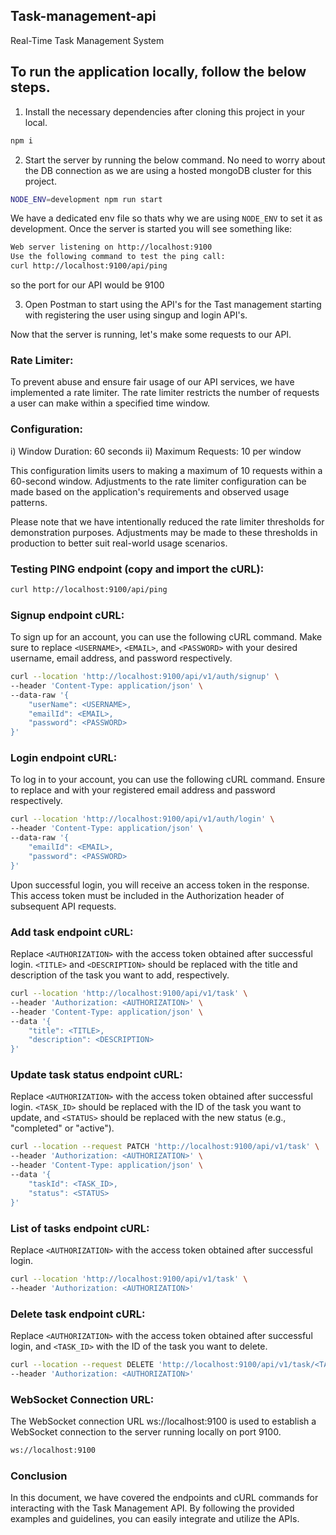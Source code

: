 ## Task-management-api
Real-Time Task Management System

## To run the application locally, follow the below steps.

1. Install the necessary dependencies after cloning this project in your local.

```bash
npm i
```

2. Start the server by running the below command. No need to worry about the DB connection as we are using a hosted mongoDB cluster for this project. 

```bash
NODE_ENV=development npm run start
```

We have a dedicated env file so thats why we are using `NODE_ENV` to set it as development.
Once the server is started you will see something like:
```bash
Web server listening on http://localhost:9100
Use the following command to test the ping call:
curl http://localhost:9100/api/ping
```
so the port for our API would be 9100

3. Open Postman to start using the API's for the Tast management starting with registering the user using singup and login API's.

Now that the server is running, let's make some requests to our API.

### Rate Limiter:
To prevent abuse and ensure fair usage of our API services, we have implemented a rate limiter. The rate limiter restricts the number of requests a user can make within a specified time window.
### Configuration:
i) Window Duration: 60 seconds
ii) Maximum Requests: 10 per window

This configuration limits users to making a maximum of 10 requests within a 60-second window. Adjustments to the rate limiter configuration can be made based on the application's requirements and observed usage patterns.

Please note that we have intentionally reduced the rate limiter thresholds for demonstration purposes. Adjustments may be made to these thresholds in production to better suit real-world usage scenarios.


### Testing PING endpoint (copy and import the cURL):
```bash
curl http://localhost:9100/api/ping
```

### Signup endpoint cURL:
To sign up for an account, you can use the following cURL command. Make sure to replace `<USERNAME>`, `<EMAIL>`, and `<PASSWORD>` with your desired username, email address, and password respectively.
```bash
curl --location 'http://localhost:9100/api/v1/auth/signup' \
--header 'Content-Type: application/json' \
--data-raw '{
    "userName": <USERNAME>,
    "emailId": <EMAIL>,
    "password": <PASSWORD>
}'
```

### Login endpoint cURL:
To log in to your account, you can use the following cURL command. Ensure to replace <EMAIL> and <PASSWORD> with your registered email address and password respectively.
```bash
curl --location 'http://localhost:9100/api/v1/auth/login' \
--header 'Content-Type: application/json' \
--data-raw '{
    "emailId": <EMAIL>,
    "password": <PASSWORD>
}'
```

Upon successful login, you will receive an access token in the response. This access token must be included in the Authorization header of subsequent API requests.

### Add task endpoint cURL:
Replace `<AUTHORIZATION>` with the access token obtained after successful login. `<TITLE>` and `<DESCRIPTION>` should be replaced with the title and description of the task you want to add, respectively.
```bash
curl --location 'http://localhost:9100/api/v1/task' \
--header 'Authorization: <AUTHORIZATION>' \
--header 'Content-Type: application/json' \
--data '{
    "title": <TITLE>,
    "description": <DESCRIPTION>
}'
```

### Update task status endpoint cURL:
Replace `<AUTHORIZATION>` with the access token obtained after successful login. `<TASK_ID>` should be replaced with the ID of the task you want to update, and `<STATUS>` should be replaced with the new status (e.g., "completed" or "active").
```bash
curl --location --request PATCH 'http://localhost:9100/api/v1/task' \
--header 'Authorization: <AUTHORIZATION>' \
--header 'Content-Type: application/json' \
--data '{
    "taskId": <TASK_ID>,
    "status": <STATUS>
}'
```

### List of tasks endpoint cURL:
Replace `<AUTHORIZATION>` with the access token obtained after successful login.
```bash
curl --location 'http://localhost:9100/api/v1/task' \
--header 'Authorization: <AUTHORIZATION>'
```

### Delete task endpoint cURL:
Replace `<AUTHORIZATION>` with the access token obtained after successful login, and `<TASK_ID>` with the ID of the task you want to delete.
```bash
curl --location --request DELETE 'http://localhost:9100/api/v1/task/<TASK_ID>' \
--header 'Authorization: <AUTHORIZATION>'
```

### WebSocket Connection URL:
The WebSocket connection URL ws://localhost:9100 is used to establish a WebSocket connection to the server running locally on port 9100.
```bash
ws://localhost:9100
```

### Conclusion
In this document, we have covered the endpoints and cURL commands for interacting with the Task Management API. By following the provided examples and guidelines, you can easily integrate and utilize the APIs.